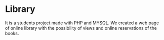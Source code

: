 # Library
It is a students project made with PHP and MYSQL.
We created a web page of online library with the possibility of views and online reservations of the books.
